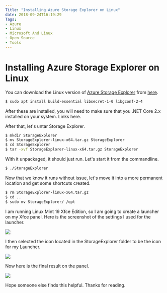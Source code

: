```yaml
---
Title: "Installing Azure Storage Explorer on Linux"
date: 2018-09-24T16:19:29
Tags: 
- Azure
- Linux
- Microsoft And Linux
- Open Source
- Tools
---
```

# Installing Azure Storage Explorer on Linux

You can download the Linux version of [Azure Storage Explorer](https://azure.microsoft.com/en-us/features/storage-explorer/) from [here](https://go.microsoft.com/fwlink/?LinkId=722418&clcid=0x409).

```Bash
$ sudo apt install build-essential libsecret-1-0 libgconf-2-4
```
After these are installed, you will need to make sure that you .NET Core 2.x installed on your system. Links here.

After that, let's untar Storage Explorer.

```Bash
$ mkdir StorageExplorer
$ mv StorageExplorer-linux-x64.tar.gz StorageExplorer
$ cd StorageExplorer
$ tar -xvf StorageExplorer-linux-x64.tar.gz StorageExplorer
```

With it unpackaged, it should just run. Let's start it from the commandline.

```Bash
$ ./StorageExplorer
```

Now that we know it runs without issue, let's move it into a more permanent location and get some shortcuts created.

```Bash
$ rm StorageExplorer-linux-x64.tar.gz
$ cd ..
$ sudo mv StorageExplorer/ /opt
```

I am running Linux Mint 19 Xfce Edition, so I am going to create a launcher on my Xfce panel. Here is the screenshot of the settings I used for the launcher.

![](/images/other-posts/LauncherSettings.png)

I then selected the icon located in the StorageExplorer folder to be the icon for my Launcher.

![](/images/other-posts/LauncherIcon.png)

Now here is the final result on the panel.

![](/images/other-posts/LauncherOnPanel.png)

Hope someone else finds this helpful. Thanks for reading.
